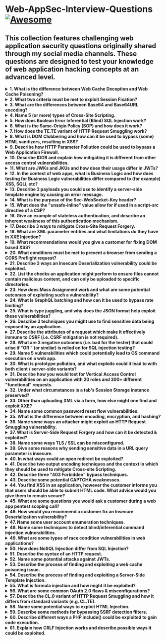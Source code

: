 # Web-AppSec-Interview-Questions  [![Awesome](https://cdn.jsdelivr.net/gh/sindresorhus/awesome@d7305f38d29fed78fa85652e3a63e154dd8e8829/media/badge.svg)](https://github.com/sindresorhus/awesome#readme) 
## This collection features challenging web application security questions originally shared through my social media channels. These questions are designed to test your knowledge of web application hacking concepts at an advanced level.

<details>
<summary><b>1. What is the difference between Web Cache Deception and Web Cache Poisoning?</b></summary>

**Web Cache Deception** involves finding a dynamic page that can be accessed via a URL a web cache will automatically cache (e.g., if `/transactions` can be accessed at `/transactions.jpg`). If an attacker can trick a victim into visiting the cacheable URL, they can then load the same URL and retrieve the victim's information from the cache.

**Web Cache Poisoning** involves finding an input that results in some exploitable change in the response but doesn't form part of the cache key for the request. When an attacker sends their payload, the exploited response will be cached and then delivered to anyone who accesses the page.
</details>

<details>
<summary><b>2. What two criteria must be met to exploit Session Fixation?</b></summary>

Session Fixation is not the same as Session Hijacking but rather a type of Session Hijacking attack. The two criteria are:

- Attacker must be able to forcibly set a (syntactically valid but otherwise inactive) session token in the victim's browser (e.g., using XSS / CRLF injection)
- Once the victim authenticates, the application uses the session token already present and does not set a new one
</details>

<details>
<summary><b>3. What are the differences between Base64 and Base64URL encoding?</b></summary>

In Base64URL encoding:
- A `-` is used instead of a `+`
- A `_` is used instead of a `/`
- Padding with `=` is optional and usually omitted

This provides more compatibility when the value needs to be used in a URL.

**Note:** Padding is actually not required at all for decoding, even in regular Base64, because we can figure out how many bytes are left to decode based on the number of remaining Base64 characters:
- 2 characters = 1 more byte
- 3 characters = 2 more bytes
</details>

<details>
<summary><b>4. Name 5 (or more) types of Cross-Site Scripting.</b></summary>

The 5 main types are:
- Reflected XSS
- Stored XSS
- DOM-based XSS
- CSTI (Client-Side Template Injection)
- Server-Side XSS

Other types suggested include:
- Self XSS
- XST (Cross-Site Tracing)
- Universal XSS
- Blind XSS
- Mutation XSS
</details>

<details>
<summary><b>5. How does Boolean Error Inferential (Blind) SQL Injection work?</b></summary>

This is a variant where injecting "AND 1=1" and "AND 1=2" (for example) will return the same response! The trick is to purposefully cause a database error when a condition we want to test is true, and hope that error propagates back to the response somehow (e.g., a 500 Internal Server error).

Many ways to do this, but most use a CASE expression and some divide by zero if the condition is true. For example: `AND 1=(SELECT CASE WHEN (1=1) THEN 1/0 ELSE 1 END)`
</details>

<details>
<summary><b>6. What is the Same-Origin Policy (SOP) and how does it work?</b></summary>

The Same-Origin Policy is a security mechanism browsers use to prevent a variety of cross-origin attacks. The basic principle is that client-side app code can only read data from a specific URL if the URL has the same origin as the current app. Two URLs have the same origin if they share the same protocol, host, and port.

Note that reading and embedding data from URLs are treated differently, allowing applications to embed things like scripts, videos, images, etc. without actually being able to access the raw bytes of each.
</details>

<details>
<summary><b>7. How does the TE.TE variant of HTTP Request Smuggling work?</b></summary>

The TE.TE variant has two or more servers which always use the Transfer-Encoding header over the Content-Length header if both are present, which usually makes Request Smuggling impossible. However, by manipulating the Transfer-Encoding header, it is possible to cause one of the servers to not recognize it. This server will use the Content-Length header instead, allowing the Request Smuggling attack to work.

There are countless ways to manipulate the Transfer-Encoding header. Common ones are including whitespace before the colon, capitalization, or modifying the value "chunked" in the header itself.
</details>

<details>
<summary><b>8. What is DOM Clobbering and how can it be used to bypass (some) HTML sanitizers, resulting in XSS?</b></summary>

DOM Clobbering is a way to manipulate the DOM using only HTML elements (i.e., no JavaScript). By using the id or name attribute of some elements, it is possible to create global variables in the DOM. This can lead to XSS in some cases.

[DOM Clobbering Cheatsheet](https://example.com) (works best in Chrome)
</details>

<details>
<summary><b>9. Describe how HTTP Parameter Pollution could be used to bypass a Web Application Firewall.</b></summary>

Some servers will concatenate parameter values if two or more identical parameters exist in requests, though often with a separator (e.g., a comma). For certain payloads, WAF detection can sometimes be bypassed if the payload can be split across multiple parameters.
</details>

<details>
<summary><b>10. Describe IDOR and explain how mitigating it is different from other access control vulnerabilities.</b></summary>

Insecure Direct Object References occur when an application provides functionality to access a resource using some unique reference (e.g., an ID) but does not perform adequate access control checks to determine if the user should have access to the specific resource.

Generally, the user should be able to access the functionality, but not all resources via the functionality. Thus, mitigation involves an access check comparing the user to the specific resource being requested, as opposed to the functionality itself.
</details>

<details>
<summary><b>11. What are JWKs and JKUs and how does their usage differ in JWTs?</b></summary>

A JSON Web Key (JWK) is a JSON object representing a signing key in a JWT. A JSON Web Key Set URL (JKU) is a URL which points to the location of a set of JWKs. In a JWT, both JWKs and JKUs go in the header.

When using a JWK, the entire public key is embedded within the header, whereas a JKU can point to a set of multiple public keys. In both cases a key ID (kid) is used to select the key to be used.
</details>

<details>
<summary><b>12. In the context of web apps, what is Business Logic and how does testing for Business Logic vulnerabilities differ compared to (for example) XSS, SQLi, etc?</b></summary>

Business logic is code which mimics real-world business operations / decisions, rather than code which handles how a user interacts with the application. Testing for business logic vulnerabilities usually involves identifying and challenging assumptions the developer has made about how someone uses the application, rather than technical oversights involving how data is processed.

It is impossible to identify business logic flaws using current scanners, since they require an understanding of the purpose of the application and are highly contextual.
</details>

<details>
<summary><b>13. Describe 3 payloads you could use to identify a server-side template engine by causing an error message.</b></summary>

- **Invalid syntax**: `${{<%[%'"}}%\`
- **Divide by zero**: `${1/0}`
- **Invalid variable names**: `${tib3rius}`
</details>

<details>
<summary><b>14. What is the purpose of the Sec-WebSocket-Key header?</b></summary>

The "key" has nothing to do with security / encryption. Since WebSockets are created using an initial HTTP request, the Sec-WebSocket-Key header is used by the client to make sure the server supports WebSockets. If the client doesn't receive a correctly hashed version of the key from the server, it doesn't continue with the WebSocket setup.
</details>

<details>
<summary><b>15. What does the "unsafe-inline" value allow for if used in a script-src directive of a CSP?</b></summary>

"unsafe-inline" will allow all inline scripts (e.g., `<script>...</script>` and "onevent" attributes) to be executed, but will not allow the loading of scripts from other files, nor will it allow the use of `eval()` and other methods which allow the execution of JavaScript from strings.
</details>

<details>
<summary><b>16. Give an example of stateless authentication, and describe an inherent weakness of this authentication mechanism.</b></summary>

Authentication using a JWT is an example of stateless authentication. An inherent weakness of stateless authentication is the inability to forcibly expire user sessions, since all session information is stored on the client-side.
</details>

<details>
<summary><b>17. Describe 3 ways to mitigate Cross-Site Request Forgery.</b></summary>

- Setting the SameSite cookie attribute to Lax or Strict on session cookies can prevent this cookie being added to cross-site requests, making forged requests unauthenticated. There are some exceptions if Lax is used.
- Requiring Anti-CSRF Tokens to be submitted with vulnerable requests will prevent CSRF provided the tokens are unique, unpredictable, and are not (only) submitted in cookies.
- Another option is to check the Referer header of a request to ensure it matches a trusted origin.
</details>

<details>
<summary><b>18. What are XML parameter entities and what limitations do they have in XXE Injection?</b></summary>

XML parameter entities are referenced using a `%` instead of `&`, but can only be referenced within a DTD, not the main XML document. This limitation means that parameter entities are often only useful with out-of-band XXE techniques.
</details>

<details>
<summary><b>19. What recommendations would you give a customer for fixing DOM based XSS?</b></summary>

If possible, avoid passing untrusted inputs to potentially dangerous JavaScript functions. Checks should be implemented to ensure that values only include expected characters (as opposed to trying to detect bad characters). Encoding inputs is also a possibility.
</details>

<details>
<summary><b>20. What conditions must be met to prevent a browser from sending a CORS Preflight request?</b></summary>

- Only GET, HEAD, or POST methods are allowed
- Only the following headers can be manually set: Accept, Accept-Language, Content-Language, Content-Type, Range
- If Content-Type is set, it must use one of the following: application/x-www-form-urlencoded, multipart/form-data, text/plain
- If XMLHttpRequest was used, no event listener must be registered on the XMLHttpRequest.upload property
- No ReadableStream object was used
</details>

<details>
<summary><b>21. Describe 3 ways an Insecure Deserialization vulnerability could be exploited.</b></summary>

- Modifying the value of an object attribute
- Modifying the type of an object attribute
- Using a Magic Method to make calls to other functions/methods (potentially leading to RCE)
</details>

<details>
<summary><b>22. List the checks an application might perform to ensure files cannot contain malicious content, and can only be uploaded to specific directories.</b></summary>

- Only allowing files with certain extensions and mime-types to be uploaded
- Performing file analysis (to confirm the file type) and AV scans
- Performing path canonicalization before checking the end location of the file matches an allowed directory
</details>

<details>
<summary><b>23. How does Mass Assignment work and what are some potential outcomes of exploiting such a vulnerability?</b></summary>

Mass Assignment occurs when functionality allowing users to create or update "objects" does not restrict which attributes a user can specify. This is more common in modern MVC-type frameworks.

This can lead to attackers being able to "upgrade" their role (e.g., to admin), add money to an account balance, assign potentially negative resources to other users, or perform a log forging attack by modifying date values, as well as countless other attacks.
</details>

<details>
<summary><b>24. What is GraphQL batching and how can it be used to bypass rate limiting?</b></summary>

GraphQL batching allows a user to send multiple queries or mutations to a GraphQL endpoint in a single request, either using arrays or aliases. Each query / mutation is then executed and a collection of results is returned in the response.

This can bypass rate limiting since instead of sending 1000 requests to the endpoint (for example), one request can be sent containing 1000 queries / mutations.
</details>

<details>
<summary><b>25. What is type juggling, and why does the JSON format help exploit these vulnerabilities?</b></summary>

Type juggling is a feature of certain programming languages where variables will be converted to a different type (e.g., string, integer, boolean) in certain operations, rather than throwing an exception. For example, when concatenating a string with an integer, the integer will be converted to a string.

This can however lead to vulnerabilities when preserving the type is important. The JSON format helps exploit these vulnerabilities as it supports a wide range of data types natively (numbers, strings, booleans, arrays, objects, and nulls), whereas regular URL/Body parameters often only support strings and arrays.
</details>

<details>
<summary><b>26. Describe 3 techniques you might use to find sensitive data being exposed by an application.</b></summary>

There are of course far more than 3 techniques, and any of the following would count:
- Source code analysis
- Directory busting
- Causing errors / exceptions / stack traces by fuzzing
- Access control exploitation
- Google dorking
- Git repo history analysis
- Exploiting SQL injections
</details>
<details>
<summary><b>27. Describe the attributes of a request which make it effectively immune to CSRF (i.e. CSRF mitigation is not required).</b></summary>

Again there are a few possible answers here:
- If authentication uses an Authorization header and a non-trivial token (i.e. not Basic Auth), such as a JWT, or any kind of custom header with an unpredictable value
- If the server doesn't support CORS or has a locked down policy, and a non-standard HTTP method is used (e.g. PUT, DELETE), or the request body uses JSON/XML and requires an appropriate Content-Type
- If the request relies on a "secret" value which effectively becomes an anti-CSRF token. For example, login requests are immune to CSRF because if the attacker knows the victim's credentials, they don't even need to perform a CSRF attack*

*There are some rare edge cases where performing a CSRF attack against a login, despite knowing the victim's credentials, would be useful
</details>
<details>
<summary><b>28. What are 3 negative outcomes (i.e. bad for the tester) that could arise if "OR <true>" (or similar) is relied on for SQL injection testing?</b></summary>

I've ranted about this before.
- OR <true> can return all rows of a table, which could cause server issues if the table is large
- OR <true> can lead to false positives when testing for login bypasses, if the login expects only one row be returned for a valid login attempt
- OR <true> injected into an UPDATE or DELETE statement can be disastrous
</details>
<details>
<summary><b>29. Name 5 vulnerabilities which could potentially lead to OS command execution on a web app.</b></summary>

There are quite a few ways, though several are rare or require highly specific setups to work:
- OS Command Injection
- Insecure Deserialization
- Server-Side Template Injection
- File Upload Vulnerabilities
- File Inclusion Vulnerabilities
- Server-Side Prototype Pollution
- Code Injection
- SQL Injection
- XXE
</details>
<details>
<summary><b>30. What is prototype pollution, and what exploits could it lead to with both client / server-side variants?</b></summary>

Prototype Pollution is a JavaScript / NodeJS vulnerability that allows attackers to add properties to global object prototypes, which are then passed down to actual objects used in the application.

In client-side JS this can lead to DOM XSS. With server-side JS (e.g. NodeJS), it can lead to access control bypasses as well as potential RCEs.
</details>
<details>
<summary><b>31. Describe how you would test for Vertical Access Control vulnerabilities on an application with 20 roles and 300+ different "functional" requests.</b></summary>

While a manual effort is possible, the best way to do this is via some form of guided automation. In Burp Suite, the Auth Analyzer extension can be used to track multiple sessions (one for each role) and replay each request with updated session tokens, comparing the response to the original.

For the brave, the AuthMatrix extension allows for more complex automation, and can handle logging users in, tracking anti-CSRF tokens, etc. Access rules can be configured per request/role pair, and the entire setup can be saved and replayed at a later date to validate fixes.
</details>
<details>
<summary><b>32. Under what circumstances is a tab's Session Storage instance preserved?</b></summary>

A tab's Session Storage instance is preserved if the page is reloaded, or if the user browses to another origin in the tab and later returns. If the user closes the tab, the instance is still preserved, provided the browser has the ability to reopen tabs.

In some browsers, Session Storage for tabs is preserved if the browser instance crashes rather than exiting cleanly, allowing users to resume their browsing session.
</details>
<details>
<summary><b>33. Other than uploading XML via a form, how else might one find and exploit XXE?</b></summary>

Many file formats use XML as a base and may trigger XXE if parsed insecurely. Examples include SVG, Microsoft documents (e.g. docx, xlsx), and other markup languages like KML.

In addition, SOAP services use XML-formatted requests. In some cases, APIs which default to JSON-formatted inputs will also accept the same inputs as XML.
</details>
<details>
<summary><b>34. Name some common password reset flow vulnerabilities.</b></summary>

- Basing the password reset on a user identifier (e.g. username) rather than a secret token
- Using host header injection to modify password reset links in emails in order to steal the token
- Easily guessable password reset tokens (bonus if they don't expire quickly / once used)
- Using security questions instead of a secret token to authenticate the user
- Username enumeration based on password reset success messages
</details>
<details>
<summary><b>35. What is the difference between encoding, encryption, and hashing?</b></summary>

**Encoding** is the process of transferring data from one format to another while preserving the integrity of the data. If the encoding algorithm is known, anyone can decode the original data.

**Encryption** is the process of scrambling data so that it can only be read by someone with the correct decryption key. Even if the encoding algorithm is known, unauthorized users will not be able to decrypt the data.

**Hashing** is the process of converting data into a number (aka hash) of fixed size (e.g. 256 bits), such that the same data results in the same number. This can be used to verify a user knows the initial data without needing to know the data itself (e.g. a password for a login). The process is irreversible, and in good hashing algorithms, it should be difficult to find two sets of data which result in the same hash.
</details>
<details>
<summary><b>36. Name some ways an attacker might exploit an HTTP Request Smuggling vulnerability.</b></summary>

- Forcing a victim to trigger an XSS payload, including "unexploitable" payloads such as those contained within a UserAgent header
- Using some form of "save" functionality in the application to capture a victim's request, extracting their session token and hijacking their account
- Bypassing front-end access controls by smuggling a request to a disallowed area onto one of our own requests
</details>
<details>
<summary><b>37. What is Server-Side Request Forgery and how can it be detected & exploited?</b></summary>

Server-Side Request Forgery (SSRF) occurs when an attacker can cause a server at the back-end of the application to make a "request" to a target it would not normally request from.

It can be detected by looking for parameters which contain references to URLs, hostnames, or file paths, and attempting to manipulate these parameters to see if a request is made to a server we control, or to some backend service we can detect.

SSRF can often be exploited to retrieve files from within the environment, perform basic port scanning, leak information from request headers, execute code, and even deliver XSS payloads.
</details>
<details>
<summary><b>38. Name some ways TLS / SSL can be misconfigured.</b></summary>

- Outdated Protocols (e.g. SSLv3, TLSv1.0)
- Insecure Private Key Sizes
- Incomplete Certificate Chains
- Expired / Revoked Certificates
- Insecure Cipher Suites
- Lack of Forward Secrecy
- Insecure Key Exchange Algorithms
- Insecure Client-Initiated Renegotiation
</details>
<details>
<summary><b>39. Give some reasons why sending sensitive data in a URL query parameter is insecure.</b></summary>

- URLs are generally logged, by both the server and potentially proxy services in-between the user and application
- URLs are also saved to browser history, which may be preserved on shared public computers
- The data may be visible in screenshots and screen shares
- Users may think it is safe to copy URLs and share them
- If 3rd party resources are loaded by the client-side application, the data may get sent as part of the Referer header to the 3rd party
</details>
<details>
<summary><b>40. In what ways could an open redirect be exploited?</b></summary>

- A victim could be redirected to a malicious copy of the site and not notice, since the original URL was for the legitimate site
- If chained with an SSRF, it could be used to bypass URL validation and reach otherwise prohibited targets
- If chained with a misconfigured OAuth setup, it could be used to steal access tokens
- If the redirect uses the Location response header, we may be able to perform CRLF injection
</details>
<details>
<summary><b>41. Describe two output encoding techniques and the context in which they should be used to mitigate Cross-site Scripting.</b></summary>

- **Encoding for HTML contexts** involves converting the following characters into HTML entities: & < > " '
- **Encoding for HTML attribute contexts** is the same, provided all attribute values are quoted correctly. If not, all non-alphanumeric characters should be converted to HTML entities
- **Encoding for JavaScript contexts** involves converting all non-alphanumeric characters into the Unicode encoding format (e.g. \u0022)
</details>
<details>
<summary><b>42. Describe three "403 Forbidden" bypass techniques.</b></summary>

- Using different HTTP methods (e.g. POST instead of GET), or using "method override" headers / URL parameters (e.g. X-HTTP-Method) if a back-end server supports them
- Using "Client Origin" HTTP headers (e.g. X-Forwarded-For) to forge our source IP address, bypassing IP-based blocklists
- Manipulating the URL path using directory traversal, case modification, adding characters, or double-URL encoding
</details>
<details>
<summary><b>43. Describe some potential CAPTCHA weaknesses.</b></summary>

- Replay attacks - using a previously confirmed correct answer
- Improper input validation - removing or blanking CAPTCHA-related parameters
- Leaked answers - the correct answer appears somewhere in the source code (I once found a CAPTCHA which worked by using CSS to distort text)
- Low entropy - if the set of possible answers is too small, a brute-force attack may work
- Machine learning susceptible - with enough training data, a computer can solve the CAPTCHA
</details>
<details>
<summary><b>44. You find XSS in an application, however the customer informs you that users should be able to submit HTML code. What advice would you give them to remain secure?</b></summary>

The easiest solution is likely to use an HTML sanitizer like DOMPurify with an allowlist of "safe" elements and attributes.

Another option is to use a separate "sandbox" domain to host the HTML code, displaying it using an iframe. Any JavaScript code will run in the security context of the sandbox and will not be able to affect the main application.

As an additional measure, a well-configured Content Security Policy can be used to instruct the browser to only run trusted JavaScript code.
</details>
<details>
<summary><b>45. What are some questions you would ask a customer during a web app pentest scoping call?</b></summary>

Many questions would depend on a demo of the application, however here are a few general ones:
- How much functionality does the app contain (e.g. no. of "pages")?
- How complex is the functionality (e.g. any learning curves, lengthy processes, etc.)?
- How many different roles are there / should be tested?
- Which environment is being tested (e.g. dev, staging, prod)?
- Do our accounts have access to test/dummy data?
- Are there any access restrictions (e.g. VPN, IP block)?
- Are there any custom protocols being used (e.g. proprietary encoding/encryption)?
- Is there any rate limiting, WAF/IPS in place?
- Are there any out of scope areas, or vulnerabilities which should not be tested (e.g. Denial of Service)?
</details>
<details>
<summary><b>46. How would you recommend a customer fix an Insecure Deserialization vulnerability?</b></summary>

- If possible, don't pass serialized data via user inputs at all
- Use "safe" serialization methods (e.g. JSON, Protobuf)
- Digitally sign any serialized data, and verify the signature prior to deserializing it
- If applicable, perform type checks against deserialized data prior to using it
</details>
<details>
<summary><b>47. Name some user account enumeration techniques.</b></summary>

- Error/success messages on login / registration / forgot password pages
- Insecure Direct Object References
- Timing Attacks (e.g. login)
- Excessive data exposure on APIs (e.g. /v1/users)
</details>
<details>
<summary><b>48. Name some techniques to detect blind/inferential command injection vulnerabilities.</b></summary>

- Trying commands with noticeable time delays, like sleep on *nix, or ping on *nix/Windows
- Attempting to redirect the command output into a file in the webroot (if we know / can guess the directory)
- Trying commands which perform some detectable network interaction, like a DNS lookup (dig, host, nslookup) or HTTP request (curl, wget)
</details>
<details>
<summary><b>49. What are some types of race condition vulnerabilities in web applications?</b></summary>

- Limit overrun - performing more actions than allowed (e.g. redeeming gift cards, transferring money)
- State changes - bypassing a state change within normal application flow (e.g. a MFA step during login)
- Resource access - accessing a shared resource prior to / during the processing of the resource (e.g. uploading and accessing a malicious file prior to AV detection)
</details>
<details>
<summary><b>50. How does NoSQL Injection differ from SQL Injection?</b></summary>

Other than the obvious (NoSQL injection affects NoSQL databases, not SQL databases), NoSQL injection is often highly dependent on the database variant and application programming language. Unlike SQL, there is no single standardized query language.

NoSQL is also vulnerable to operator injection, which unlike regular syntax injection, can change the original nature of conditional checks in the query.

Some NoSQL databases support the execution of arbitrary JavaScript code.
</details>
<details>
<summary><b>51. Describe the syntax of an HTTP request.</b></summary>

You can go into a lot of detail here, but here's a basic answer that hits all the key points:

An HTTP request starts with a request line, which includes 3 parts separated by a single space: the request method / verb (e.g. GET), the request URI, and the HTTP version. The request line is terminated by a CRLF linebreak. After this, there are a series of headers which are optional apart from the Host header (in v1.1 and above). Each header is comprised of a name, colon, value, and finally a CRLF linebreak. After the final header, there is an empty line (i.e. a CRLF), and an optional body. If a body is included, its format and length is determined by information provided in the headers.
</details>
<details>
<summary><b>52. Name some potential attacks against JWTs.</b></summary>

- Lack of signature verification
- "none" algorithm support
- Accepting embedded / remote signing keys
- Brute-forcing weak keys
- Algorithm confusion
</details>
<details>
<summary><b>53. Describe the process of finding and exploiting a web cache poisoning issue.</b></summary>

- Identify unkeyed inputs (usually header / cookie values) using a tool like Param Miner
- Test identified inputs for client-side vulnerabilities (e.g. XSS, Open Redirect)
- Send the payload to the server multiple times until it is cached by the web cache
- Verify the exploit by sending the request without the unkeyed input to see if the payload gets returned
</details>
<details>
<summary><b>54. Describe the process of finding and exploiting a Server-Side Template Injection.</b></summary>

- Identify inputs which may end up in templates (either reflected or stored values)
- Use a polyglot payload like ${{<%[%'"}}%\ to try and generate template errors
- Use several different arithmetic payloads (e.g. ${7*7}, {{7*7}}, <%=7*7%>) to try and detect / verify the version of the templating engine
- Check for known exploits of the templating engine for reading/writing files or performing OS command execution
</details>
<details>
<summary><b>55. What is formula injection and how might it be exploited?</b></summary>

Formula injection, also known as "CSV Injection" occurs when an attacker can insert Excel-like formula (e.g. =1+1) into an application's CSV export functionality. Since most CSV files are opened in an Excel-like program, the formula will execute instead of displaying the raw data.

This can be exploited by including a malicious formula which executes OS commands, for example the following which opens notepad.exe:
`=cmd|'/C notepad'!A1`

Other exploits can include data exfiltration via clickable links or DNS lookups.

Formula injection is a relatively controversial vulnerability, since the actual exploitation takes place entirely on the victim's computer, and not within their browser (like XSS). In addition, multiple warning popups generally appear when a user opens a document containing executable payloads, and the user must "willingly" enable their functionality.

However, several instances of server-side formula injection exist, where these limitations may not apply. This includes both cloud-hosted spreadsheets (e.g. Google Sheets) and backend processes which use Excel to process documents.
</details>
<details>
<summary><b>56. What are some common OAuth 2.0 flaws & misconfigurations?</b></summary>

- Insecure implementation of the implicit grant type
- Cross-Site Request Forgery (insecure state parameter)
- Session hijacking via redirection (e.g. redirect_uri)
- Improper scope validation
</details>
<details>
<summary><b>57. Describe the CL.0 variant of HTTP Request Smuggling and how it differs from standard variants (e.g. CL.TE).</b></summary>

CL.0 request smuggling occurs when a back-end server will ignore the Content-Length header in certain instances, while the front-end server uses it. This allows a second request to be smuggled in the first's body.

This differs from standard variants since the Transfer-Encoding header is never used, hence the name CL.0 instead of CL.TE.
</details>
<details>
<summary><b>58. Name some potential ways to exploit HTML Injection.</b></summary>

Assuming we discount traditional XSS, which is often treated as a separate vulnerability, there are several:
- Social engineering via injected links / redirects
- Denial of service via broken layouts
- SSRF / LFI via PDF generation
- Potentially stealing passwords (https://portswigger.net/research/stealing-passwords-from-infosec-mastodon-without-bypassing-csp)
- Exfiltrating potentially sensitive data via dangling markup
- XSS via DOM Clobbering
</details>
<details>
<summary><b>59. Describe some methods for bypassing SSRF detection filters.</b></summary>

- Use different IP address representations (e.g. decimal, hex)
- Use DNS to resolve a domain to a target IP address
- Abuse open redirects and (double) URL encoding
- Abuse lax URL validation / parser confusion (e.g. using valid-host@attacker-host or attacker-host#valid-host, etc.)
</details>
<details>
<summary><b>60. Describe different ways a PHP include() could be exploited to gain code execution.</b></summary>

- Writing PHP code to a local file and including it via absolute paths, directory traversal, or the file:// scheme
- Hosting PHP code remotely and including it using http://, ftp://, etc. schemes
- Using php://input to read and execute raw PHP code from a POST request body
- Using PHP filter (php://filter) chains to create executable PHP code
- Using the data:// scheme to pass raw PHP code as plain text, or as a Base64 encoded string
</details>
<details>
<summary><b>61. Explain how CRLF Injection works and describe possible ways it could be exploited.</b></summary>

CRLF (Carriage Return, Line Feed) injection occurs when it is possible to inject those characters (\r\n) into a response header, allowing the attacker to create new lines.

CRLF Injection can be used to create Set-Cookie headers, causing cookies to be created in the victim's browser. This is one criterion for a Session Fixation attack.

If the attacker can inject multiple \r\n and affect the response body, they may be able to perform XSS, redirect the user off-site, or attempt a social engineering attack.
</details>

